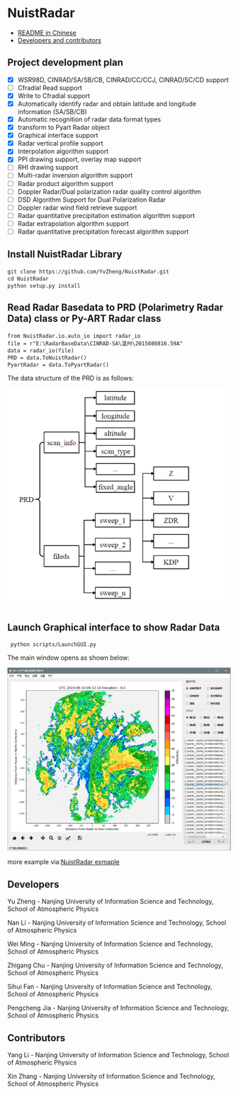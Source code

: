 # NuistRadar 

- [README in Chinese](README_CN.md)
- [Developers and contributors](CONTRIBUTORS.txt)

Project development plan
----------

- [x] WSR98D, CINRAD/SA/SB/CB, CINRAD/CC/CCJ, CINRAD/SC/CD support
- [ ] Cfradial Read support
- [x] Write to Cfradial support
- [x] Automatically identify radar and obtain latitude and longitude information (SA/SB/CB)
- [x] Automatic recognition of radar data format types
- [x] transform to Pyart Radar object
- [x] Graphical interface support
- [x] Radar vertical profile support
- [x] Interpolation algorithm support
- [x] PPI drawing support, overlay map support
- [ ] RHI drawing support
- [ ] Multi-radar inversion algorithm support
- [ ] Radar product algorithm support
- [ ] Doppler Radar/Dual polarization radar quality control algorithm
- [ ] DSD Algorithm Support for Dual Polarization Radar
- [ ] Doppler radar wind field retrieve support
- [ ] Radar quantitative precipitation estimation algorithm support
- [ ] Radar extrapolation algorithm support
- [ ] Radar quantitative precipitation forecast  algorithm support

Install NuistRadar Library
----------

```
git clone https://github.com/YvZheng/NuistRadar.git
cd NuistRadar
python setup.py install    
```

Read Radar Basedata to PRD (Polarimetry Radar Data) class or Py-ART Radar class
----------
```
from NuistRadar.io.auto_io import radar_io 
file = r"E:\RadarBaseData\CINRAD-SA\温州\2015080816.59A"
data = radar_io(file)
PRD = data.ToNuistRadar()
PyartRadar = data.ToPyartRadar()
```
The data structure of the PRD is as follows:

![avatar](./examples/PRD_class.png)

Launch Graphical interface to show Radar Data
----------

```
 python scripts/LaunchGUI.py
```

The main window opens as shown below:

![avatar](./examples/NuistRadar.png)

more example via:[NuistRadar exmaple](./notebooks/NuistRadar_example.ipynb)

Developers
----------

Yu Zheng - Nanjing University of Information Science and Technology, School of Atmospheric Physics

Nan Li - Nanjing University of Information Science and Technology, School of Atmospheric Physics

Wei Ming - Nanjing University of Information Science and Technology, School of Atmospheric Physics

Zhigang Chu - Nanjing University of Information Science and Technology, School of Atmospheric Physics

Sihui Fan - Nanjing University of Information Science and Technology, School of Atmospheric Physics

Pengcheng Jia - Nanjing University of Information Science and Technology, School of Atmospheric Physics

Contributors
------------

Yang Li - Nanjing University of Information Science and Technology, School of Atmospheric Physics

Xin Zhang  - Nanjing University of Information Science and Technology, School of Atmospheric Physics


